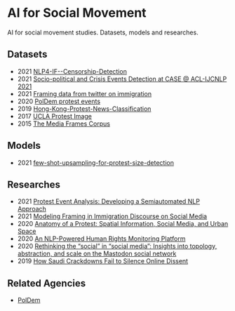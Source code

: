 # AI for Social Movement

AI for social movement studies. Datasets, models and researches.

## Datasets

- 2021 [NLP4-IF--Censorship-Detection](https://gitlab.com/NLP4IF/nlp4-if-censorship-detection)
- 2021 [Socio-political and Crisis Events Detection at CASE @ ACL-IJCNLP 2021](https://github.com/emerging-welfare/case-2021-shared-task)
- 2021 [Framing data from twitter on immigration](https://github.com/juliamendelsohn/framing)
- 2020 [PolDem protest events](https://poldem.eui.eu/download/protest-events/)
- 2019 [Hong-Kong-Protest-News-Classification](https://github.com/Junchi0905/Hong-Kong-Protest-News-Classification)
- 2017 [UCLA Protest Image](https://github.com/wondonghyeon/protest-detection-violence-estimation)
- 2015 [The Media Frames Corpus](https://github.com/dallascard/media_frames_corpus)

## Models

- 2021 [few-shot-upsampling-for-protest-size-detection](https://github.com/benradford/few-shot-upsampling-for-protest-size-detection)

## Researches

- 2021 [Protest Event Analysis: Developing a Semiautomated NLP Approach](https://journals.sagepub.com/doi/full/10.1177/00027642211021650)
- 2021 [Modeling Framing in Immigration Discourse on Social Media](https://arxiv.org/abs/2104.06443)
- 2020 [Anatomy of a Protest: Spatial Information, Social Media, and Urban Space](https://journals.sagepub.com/doi/full/10.1177/2056305119897320)
- 2020 [An NLP-Powered Human Rights Monitoring Platform](https://www.sciencedirect.com/science/article/pii/S0957417420301901?casa_token=Y8EQjHT_KDAAAAAA:EGnn1EWL3tv4f19K3zvjnmdJpwWVw7RfR_Dk0wRhWyXcHILAL4_o_nNBFNqetT6bToonoJO1o-o)
- 2020 [Rethinking the “social” in “social media”: Insights into topology, abstraction, and scale on the Mastodon social network](https://journals.sagepub.com/doi/pdf/10.1177/1461444820912533?casa_token=LzXOBpX72yMAAAAA:7yVk1ZJL1gA6GSNB1NBc3_bF1tw3e24LgBuLRlpxME5TlIE3wuBldLY6jTySwmYB-4-DtF8Ypt-y9g)
- 2019 [How Saudi Crackdowns Fail to Silence Online Dissent](https://www.cambridge.org/core/journals/american-political-science-review/article/abs/how-saudi-crackdowns-fail-to-silence-online-dissent/1BA13DF8FD5D04EC181BCD4D1055254B)

## Related Agencies

- [PolDem](https://poldem.eui.eu)
